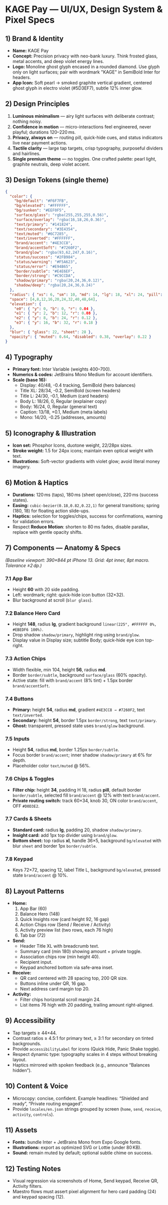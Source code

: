 # KAGE Pay — UI/UX, Design System & Pixel Specs

## 1) Brand & Identity
- **Name:** KAGE Pay  
- **Concept:** Precision privacy with neo-bank luxury. Think frosted glass, metal accents, and deep violet energy lines.  
- **Logo:** Monoline ghost glyph encased in a rounded diamond. Use glyph only on light surfaces; pair with wordmark "KAGE" in SemiBold Inter for headers.  
- **App Icon:** Soft pearl → smoked graphite vertical gradient, centered ghost glyph in electro violet (#5D3EF7), subtle 12% inner glow.

## 2) Design Principles
1. **Luminous minimalism** — airy light surfaces with deliberate contrast; nothing noisy.
2. **Confidence in motion** — micro-interactions feel engineered, never playful; durations 120–220 ms.
3. **Privacy, always on** — routing pill, quick-hide cues, and status indicators live near payment actions.
4. **Tactile clarity** — large tap targets, crisp typography, purposeful dividers and hairlines.
5. **Single premium theme** — no toggles. One crafted palette: pearl light, graphite neutrals, deep violet accent.

## 3) Design Tokens (single theme)
```json
{
  "color": {
    "bg/default": "#F6F7FB",
    "bg/elevated": "#FFFFFF",
    "bg/sunken": "#EEF0F5",
    "surface/glass": "rgba(255,255,255,0.56)",
    "surface/overlay": "rgba(16,18,26,0.36)",
    "text/primary": "#141824",
    "text/secondary": "#3E4354",
    "text/muted": "#6C7285",
    "text/inverted": "#FFFFFF",
    "brand/accent": "#4E3CC8",
    "brand/accentSoft": "#7260F2",
    "brand/glow": "rgba(93,62,247,0.16)",
    "status/success": "#2FB984",
    "status/warning": "#F5A623",
    "status/error": "#E94B65",
    "border/subtle": "#E4E6EF",
    "border/strong": "#C9CCDA",
    "shadow/primary": "rgba(20,24,36,0.12)",
    "shadow/deep": "rgba(20,24,36,0.24)"
  },
  "radius": { "xs": 6, "sm": 10, "md": 14, "lg": 18, "xl": 24, "pill": 999 },
  "space": [4,8,12,16,20,24,32,40,48,64],
  "elevation": {
    "e0": { "y": 0, "b": 0, "r": 0.04 },
    "e1": { "y": 2, "b": 12, "r": 0.08 },
    "e2": { "y": 8, "b": 24, "r": 0.12 },
    "e3": { "y": 16, "b": 32, "r": 0.18 }
  },
  "blur": { "glass": 22, "sheet": 28 },
  "opacity": { "muted": 0.64, "disabled": 0.38, "overlay": 0.22 }
}
```

## 4) Typography
- **Primary font:** Inter Variable (weights 400–700).  
- **Numerics & codes:** JetBrains Mono Medium for account identifiers.  
- **Scale (base 16):**
  - Display: 40/48, -0.4 tracking, SemiBold (hero balances)
  - Title XL: 28/34, -0.2, SemiBold (screen headers)
  - Title L: 24/30, -0.1, Medium (card headers)
  - Body L: 18/26, 0, Regular (explainer copy)
  - Body: 16/24, 0, Regular (general text)
  - Caption: 13/18, +0.1, Medium (meta labels)
  - Mono: 14/20, -0.25 (addresses, amounts)

## 5) Iconography & Illustration
- **Icon set:** Phosphor Icons, duotone weight, 22/28px sizes.  
- **Stroke weight:** 1.5 for 24px icons; maintain even optical weight with text.  
- **Illustrations:** Soft-vector gradients with violet glow; avoid literal money imagery.

## 6) Motion & Haptics
- **Durations:** 120 ms (taps), 180 ms (sheet open/close), 220 ms (success states).  
- **Easing:** `cubic-bezier(0.18,0.82,0.22,1)` for general transitions; spring (180, 18) for floating action slide-ups.  
- **Haptics:** selection for toggles/chips, success for confirmations, warning for validation errors.  
- Respect **Reduce Motion**: shorten to 80 ms fades, disable parallax, replace with gentle opacity shifts.

## 7) Components — Anatomy & Specs
*(Baseline viewport: 390×844 pt iPhone 13. Grid: 4pt inner, 8pt macro. Tolerance ±2 dp.)*

### 7.1 App Bar
- Height **60** with 20 side padding.  
- Left: wordmark; right: quick-hide icon button (32×32).  
- Blur background at scroll (`blur glass`).

### 7.2 Balance Hero Card
- Height **148**, radius **lg**, gradient background `linear(225°, #FFFFFF 0%, #EBEDF6 100%)`.  
- Drop shadow `shadow/primary`, highlight ring using `brand/glow`.  
- Display value in Display size; subtitle Body; quick-hide eye icon top-right.

### 7.3 Action Chips
- Width flexible, min 104, height **56**, radius **md**.  
- Border `border/subtle`, background `surface/glass` (60% opacity).  
- Active state: fill with `brand/accent` (8% tint) + 1.5px border `brand/accentSoft`.

### 7.4 Buttons
- **Primary:** height **54**, radius **md**, gradient `#4E3CC8 → #7260F2`, text `text/inverted`.  
- **Secondary:** height **54**, border 1.5px `border/strong`, text `text/primary`.  
- **Ghost:** transparent, pressed state uses `brand/glow` background.

### 7.5 Inputs
- Height **54**, radius **md**, border 1.25px `border/subtle`.  
- Focus border `brand/accent`; inner shadow `shadow/primary` at 6% for depth.  
- Placeholder color `text/muted` @ 56%.

### 7.6 Chips & Toggles
- **Filter chip:** height **34**, padding H 18, radius **pill**, default border `border/subtle`, selected fill `brand/accent` @ 12% with text `brand/accent`.  
- **Private routing switch:** track 60×34, knob 30, ON color `brand/accent`, OFF `#D0D3E2`.

### 7.7 Cards & Sheets
- **Standard card:** radius **lg**, padding 20, shadow `shadow/primary`.  
- **Insight card:** add 1px top divider using `brand/glow`.  
- **Bottom sheet:** top radius **xl**, handle 36×5, background `bg/elevated` with blur `sheet` and border 1px `border/subtle`.

### 7.8 Keypad
- Keys 72×72, spacing 12, label Title L, background `bg/elevated`, pressed state `brand/accent` @ 10%.

## 8) Layout Patterns
- **Home:**
  1. App Bar (60)  
  2. Balance Hero (148)  
  3. Quick Insights row (card height 92, 16 gap)  
  4. Action Chips row (Send / Receive / Activity)  
  5. Activity preview list (two rows, each 76 high)  
  6. Tab bar (72)
- **Send:**
  - Header Title XL with breadcrumb text.  
  - Summary card (min 180) showing amount + private toggle.  
  - Association chips row (min height 40).  
  - Recipient input.  
  - Keypad anchored bottom via safe-area inset.
- **Receive:**
  - QR card centered with 28 spacing top, 200 QR size.  
  - Buttons inline under QR, 16 gap.  
  - Next address card margin top 20.
- **Activity:**
  - Filter chips horizontal scroll margin 24.  
  - List items 76 high with 20 padding, trailing amount right-aligned.

## 9) Accessibility
- Tap targets ≥ 44×44.  
- Contrast ratios ≥ 4.5:1 for primary text, ≥ 3:1 for secondary on tinted backgrounds.  
- Provide `accessibilityLabel` for icons (Quick Hide, Panic Shake toggle).  
- Respect dynamic type: typography scales in 4 steps without breaking layout.  
- Haptics mirrored with spoken feedback (e.g., announce “Balances hidden”).

## 10) Content & Voice
- Microcopy: concise, confident. Example headlines: “Shielded and ready”, “Private routing engaged”.  
- Provide `locales/en.json` strings grouped by screen (`home`, `send`, `receive`, `activity`, `controls`).

## 11) Assets
- **Fonts:** bundle Inter + JetBrains Mono from Expo Google fonts.  
- **Illustrations:** export as optimized SVG or Lottie (under 80 KB).  
- **Sound:** remain muted by default; optional subtle chime on success.

## 12) Testing Notes
- Visual regression via screenshots of Home, Send keypad, Receive QR, Activity filters.  
- Maestro flows must assert pixel alignment for hero card padding (24) and keypad spacing (12).
